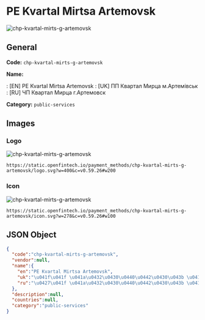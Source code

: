 
# PE Kvartal Mirtsa Artemovsk 
![chp-kvartal-mirts-g-artemovsk](https://static.openfintech.io/payment_methods/chp-kvartal-mirts-g-artemovsk/logo.svg?w=400&c=v0.59.26#w200)  

## General 
**Code:** `chp-kvartal-mirts-g-artemovsk` 
 
**Name:** 
 
:	[EN] PE Kvartal Mirtsa Artemovsk 
:	[UK] ПП Квартал Мирца м.Артемівськ 
:	[RU] ЧП Квартал Мирца г.Артемовск 
 
**Category:** `public-services` 
 

## Images 

### Logo 
![chp-kvartal-mirts-g-artemovsk](https://static.openfintech.io/payment_methods/chp-kvartal-mirts-g-artemovsk/logo.svg?w=400&c=v0.59.26#w200)  

```
https://static.openfintech.io/payment_methods/chp-kvartal-mirts-g-artemovsk/logo.svg?w=400&c=v0.59.26#w200
```  

### Icon 
![chp-kvartal-mirts-g-artemovsk](https://static.openfintech.io/payment_methods/chp-kvartal-mirts-g-artemovsk/icon.svg?w=278&c=v0.59.26#w100)  

```
https://static.openfintech.io/payment_methods/chp-kvartal-mirts-g-artemovsk/icon.svg?w=278&c=v0.59.26#w100
```  

## JSON Object 

```json
{
  "code":"chp-kvartal-mirts-g-artemovsk",
  "vendor":null,
  "name":{
    "en":"PE Kvartal Mirtsa Artemovsk",
    "uk":"\u041f\u041f \u041a\u0432\u0430\u0440\u0442\u0430\u043b \u041c\u0438\u0440\u0446\u0430 \u043c.\u0410\u0440\u0442\u0435\u043c\u0456\u0432\u0441\u044c\u043a",
    "ru":"\u0427\u041f \u041a\u0432\u0430\u0440\u0442\u0430\u043b \u041c\u0438\u0440\u0446\u0430 \u0433.\u0410\u0440\u0442\u0435\u043c\u043e\u0432\u0441\u043a"
  },
  "description":null,
  "countries":null,
  "category":"public-services"
}
```  
